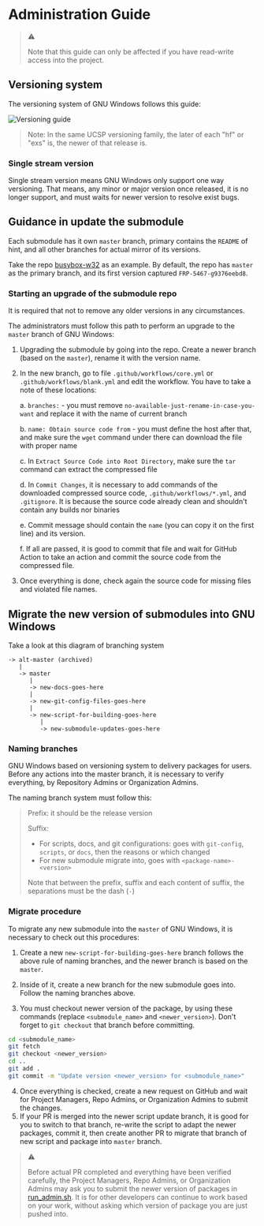 # Administration Guide

> :warning:
>
> Note that this guide can only be affected if you have read-write access into the project.

## Versioning system

The versioning system of GNU Windows follows this guide:

![Versioning guide](versioning.png)

> Note: In the same UCSP versioning family, the later of each "hf" or "exs" is, the newer of that release is.

### Single stream version

Single stream version means GNU Windows only support one way versioning. That means, any minor or major version once released, it is no longer support, and must waits for newer version to resolve exist bugs.

## Guidance in update the submodule

Each submodule has it own `master` branch, primary contains the `README` of hint, and all other branches for actual mirror of its versions.

Take the repo [busybox-w32](https://github.com/tfslabs/busybox-w32) as an example. By default, the repo has `master` as the primary branch, and its first version captured `FRP-5467-g9376eebd8`.

### Starting an upgrade of the submodule repo

It is required that not to remove any older versions in any circumstances.

The administrators must follow this path to perform an upgrade to the `master` branch of GNU Windows:

1. Upgrading the submodule by going into the repo. Create a newer branch (based on the `master`), rename it with the version name.
2. In the new branch, go to file `.github/workflows/core.yml` or `.github/workflows/blank.yml` and edit the workflow. You have to take a note of these locations:

   a. `branches:` - you must remove `no-available-just-rename-in-case-you-want` and replace it with the name of current branch

   b. `name: Obtain source code from` - you must define the host after that, and make sure the `wget` command under there can download the file with proper name

   c. In `Extract Source Code into Root Directory`, make sure the `tar` command can extract the compressed file

   d. In `Commit Changes`, it is necessary to add commands of the downloaded compressed source code, `.github/workflows/*.yml`, and `.gitignore`. It is because the source code already clean and shouldn't contain any builds nor binaries

   e. Commit message should contain the `name` (you can copy it on the first line) and its version.

   f. If all are passed, it is good to commit that file and wait for GitHub Action to take an action and commit the source code from the compressed file.

3. Once everything is done, check again the source code for missing files and violated file names.

## Migrate the new version of submodules into GNU Windows

Take a look at this diagram of branching system

```git
-> alt-master (archived)
   |
   -> master
      |
      -> new-docs-goes-here
      |
      -> new-git-config-files-goes-here
      |
      -> new-script-for-building-goes-here
         |
         -> new-submodule-updates-goes-here
```

### Naming branches

GNU Windows based on versioning system to delivery packages for users. Before any actions into the master branch, it is necessary to verify everything, by Repository Admins or Organization Admins.

The naming branch system must follow this:

> Prefix: it should be the release version
>
> Suffix:
>
> + For scripts, docs, and git configurations: goes with `git-config`, `scripts`, or `docs`, then the reasons or which changed
> + For new submodule migrate into, goes with `<package-name>-<version>`
>
> Note that between the prefix, suffix and each content of suffix, the separations must be the dash (`-`)

### Migrate procedure

To migrate any new submodule into the `master` of GNU Windows, it is necessary to check out this procedures:

1. Create a new `new-script-for-building-goes-here` branch follows the above rule of naming branches, and the newer branch is based on the `master`.

2. Inside of it, create a new branch for the new submodule goes into. Follow the naming branches above.

3. You must checkout newer version of the package, by using these commands (replace `<submodule_name>` and `<newer_version>`). Don't forget to `git checkout` that branch before committing.

```bash
cd <submodule_name>
git fetch
git checkout <newer_version>
cd ..
git add .
git commit -m "Update version <newer_version> for <submodule_name>"
```

4. Once everything is checked, create a new request on GitHub and wait for Project Managers, Repo Admins, or Organization Admins to submit the changes.
5. If your PR is merged into the newer script update branch, it is good for you to switch to that branch, re-write the script to adapt the newer packages, commit it, then create another PR to migrate that branch of new script and package into `master` branch.

> :warning:
>
> Before actual PR completed and everything have been verified carefully, the Project Managers, Repo Admins, or Organization Admins may ask you to submit the newer version of packages in [run_admin.sh](./run_admin.sh). It is for other developers can continue to work based on your work, without asking which version of package you are just pushed into.
